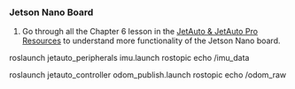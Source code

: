 

### Jetson Nano Board

1. Go through all the Chapter 6 lesson in the [JetAuto & JetAuto Pro Resources](https://drive.google.com/drive/folders/16pwHYO8rK-22oAzStc7-olP9Weq7AbzY) to understand more functionality of the Jetson Nano board.

roslaunch jetauto_peripherals imu.launch
rostopic echo /imu_data

roslaunch jetauto_controller odom_publish.launch
rostopic echo /odom_raw



<!--

1. install ubuntu
2. add jetauto to sudoer
3. install ros
2. copy jetauto_ws
3. source and change permission of devel/setup.py

rosdep install --from-paths src --ignore-src -r -y

sudo apt-get install ros-melodic-slam-gmapping

roslaunch jetauto_gazebo room_worlds.launch
roslaunch jetauto_slam slam.launch sim:=true
roslunach jetsuto_slam rviz_slam.launch sim:=true

-->